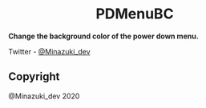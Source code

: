<h1 align="center">PDMenuBC</h1>

**Change the background color of the power down menu.**

Twitter         - [@Minazuki_dev](https://twitter.com/Minazuki_dev)

## Copyright
@Minazuki_dev 2020






